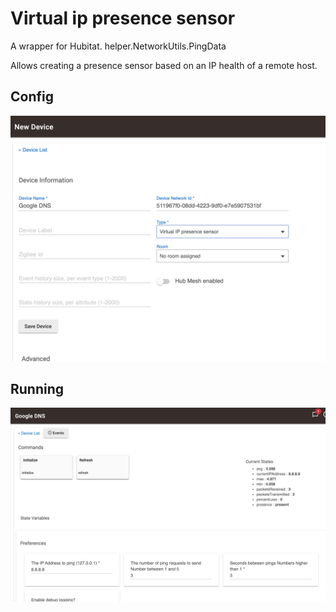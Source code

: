 # Virtual ip presence sensor

A wrapper for Hubitat. helper.NetworkUtils.PingData

Allows creating a presence sensor based on an IP health of a remote host.



## Config
![Configuration of the device on hubitat](https://raw.githubusercontent.com/luarmr/hubitat/main/drivers/virtual_ip_presence_sensor/assets/config.png)

## Running
![The driver running](https://raw.githubusercontent.com/luarmr/hubitat/main/drivers/virtual_ip_presence_sensor/assets/working.png)

